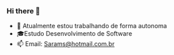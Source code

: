 ### Hi there 👋

- 🔭  Atualmente estou trabalhando de forma autonoma
- 🎓Estudo Desenvolvimento de Software  
- 📫 Email: Sarams@hotmail.com.br
